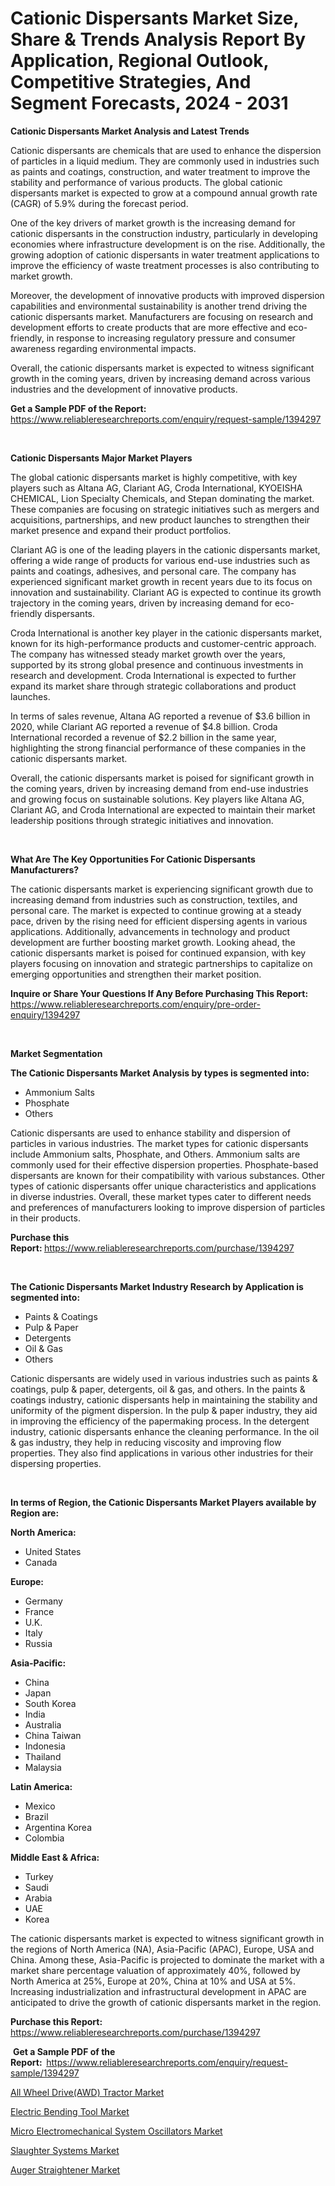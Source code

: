 <p><h1>Cationic Dispersants Market Size, Share & Trends Analysis Report By Application, Regional Outlook, Competitive Strategies, And Segment Forecasts, 2024 - 2031</h1></p><p><strong>Cationic Dispersants Market Analysis and Latest Trends</strong></p>
<p><p>Cationic dispersants are chemicals that are used to enhance the dispersion of particles in a liquid medium. They are commonly used in industries such as paints and coatings, construction, and water treatment to improve the stability and performance of various products. The global cationic dispersants market is expected to grow at a compound annual growth rate (CAGR) of 5.9% during the forecast period.</p><p>One of the key drivers of market growth is the increasing demand for cationic dispersants in the construction industry, particularly in developing economies where infrastructure development is on the rise. Additionally, the growing adoption of cationic dispersants in water treatment applications to improve the efficiency of waste treatment processes is also contributing to market growth.</p><p>Moreover, the development of innovative products with improved dispersion capabilities and environmental sustainability is another trend driving the cationic dispersants market. Manufacturers are focusing on research and development efforts to create products that are more effective and eco-friendly, in response to increasing regulatory pressure and consumer awareness regarding environmental impacts.</p><p>Overall, the cationic dispersants market is expected to witness significant growth in the coming years, driven by increasing demand across various industries and the development of innovative products.</p></p>
<p><strong>Get a Sample PDF of the Report:&nbsp;</strong> <a href="https://www.reliableresearchreports.com/enquiry/request-sample/1394297">https://www.reliableresearchreports.com/enquiry/request-sample/1394297</a></p>
<p>&nbsp;</p>
<p><strong>Cationic Dispersants Major Market Players</strong></p>
<p><p>The global cationic dispersants market is highly competitive, with key players such as Altana AG, Clariant AG, Croda International, KYOEISHA CHEMICAL, Lion Specialty Chemicals, and Stepan dominating the market. These companies are focusing on strategic initiatives such as mergers and acquisitions, partnerships, and new product launches to strengthen their market presence and expand their product portfolios.</p><p>Clariant AG is one of the leading players in the cationic dispersants market, offering a wide range of products for various end-use industries such as paints and coatings, adhesives, and personal care. The company has experienced significant market growth in recent years due to its focus on innovation and sustainability. Clariant AG is expected to continue its growth trajectory in the coming years, driven by increasing demand for eco-friendly dispersants.</p><p>Croda International is another key player in the cationic dispersants market, known for its high-performance products and customer-centric approach. The company has witnessed steady market growth over the years, supported by its strong global presence and continuous investments in research and development. Croda International is expected to further expand its market share through strategic collaborations and product launches.</p><p>In terms of sales revenue, Altana AG reported a revenue of $3.6 billion in 2020, while Clariant AG reported a revenue of $4.8 billion. Croda International recorded a revenue of $2.2 billion in the same year, highlighting the strong financial performance of these companies in the cationic dispersants market.</p><p>Overall, the cationic dispersants market is poised for significant growth in the coming years, driven by increasing demand from end-use industries and growing focus on sustainable solutions. Key players like Altana AG, Clariant AG, and Croda International are expected to maintain their market leadership positions through strategic initiatives and innovation.</p></p>
<p>&nbsp;</p>
<p><strong>What Are The Key Opportunities For Cationic Dispersants Manufacturers?</strong></p>
<p><p>The cationic dispersants market is experiencing significant growth due to increasing demand from industries such as construction, textiles, and personal care. The market is expected to continue growing at a steady pace, driven by the rising need for efficient dispersing agents in various applications. Additionally, advancements in technology and product development are further boosting market growth. Looking ahead, the cationic dispersants market is poised for continued expansion, with key players focusing on innovation and strategic partnerships to capitalize on emerging opportunities and strengthen their market position.</p></p>
<p><strong>Inquire or Share Your Questions If Any Before Purchasing This Report:</strong> <a href="https://www.reliableresearchreports.com/enquiry/pre-order-enquiry/1394297">https://www.reliableresearchreports.com/enquiry/pre-order-enquiry/1394297</a></p>
<p>&nbsp;</p>
<p><strong>Market Segmentation</strong></p>
<p><strong>The Cationic Dispersants Market Analysis by types is segmented into:</strong></p>
<p><ul><li>Ammonium Salts</li><li>Phosphate</li><li>Others</li></ul></p>
<p><p>Cationic dispersants are used to enhance stability and dispersion of particles in various industries. The market types for cationic dispersants include Ammonium salts, Phosphate, and Others. Ammonium salts are commonly used for their effective dispersion properties. Phosphate-based dispersants are known for their compatibility with various substances. Other types of cationic dispersants offer unique characteristics and applications in diverse industries. Overall, these market types cater to different needs and preferences of manufacturers looking to improve dispersion of particles in their products.</p></p>
<p><strong>Purchase this Report:&nbsp;</strong><a href="https://www.reliableresearchreports.com/purchase/1394297">https://www.reliableresearchreports.com/purchase/1394297</a></p>
<p>&nbsp;</p>
<p><strong>The Cationic Dispersants Market Industry Research by Application is segmented into:</strong></p>
<p><ul><li>Paints & Coatings</li><li>Pulp & Paper</li><li>Detergents</li><li>Oil & Gas</li><li>Others</li></ul></p>
<p><p>Cationic dispersants are widely used in various industries such as paints & coatings, pulp & paper, detergents, oil & gas, and others. In the paints & coatings industry, cationic dispersants help in maintaining the stability and uniformity of the pigment dispersion. In the pulp & paper industry, they aid in improving the efficiency of the papermaking process. In the detergent industry, cationic dispersants enhance the cleaning performance. In the oil & gas industry, they help in reducing viscosity and improving flow properties. They also find applications in various other industries for their dispersing properties.</p></p>
<p>&nbsp;</p>
<p><strong>In terms of Region, the Cationic Dispersants Market Players available by Region are:</strong></p>
<p>
    <p> <strong> North America: </strong>
        <ul>
            <li>United States</li>
            <li>Canada</li>
        </ul>
        </p> 
    <p> <strong> Europe: </strong>
        <ul>
            <li>Germany</li>
            <li>France</li>
            <li>U.K.</li>
            <li>Italy</li>
            <li>Russia</li>
        </ul>
        </p> 
    <p> <strong> Asia-Pacific: </strong>
        <ul>
            <li>China</li>
            <li>Japan</li>
            <li>South Korea</li>
            <li>India</li>
            <li>Australia</li>
            <li>China Taiwan</li>
            <li>Indonesia</li>
            <li>Thailand</li>
            <li>Malaysia</li>
        </ul>
        </p> 
    <p> <strong> Latin America: </strong>
        <ul>
            <li>Mexico</li>
            <li>Brazil</li>
            <li>Argentina Korea</li>
            <li>Colombia</li>
        </ul>
        </p> 
    <p> <strong> Middle East & Africa: </strong>
        <ul>
            <li>Turkey</li>
            <li>Saudi</li>
            <li>Arabia</li>
            <li>UAE</li>
            <li>Korea</li>
        </ul>
    </p>
    </p>
<p><p>The cationic dispersants market is expected to witness significant growth in the regions of North America (NA), Asia-Pacific (APAC), Europe, USA and China. Among these, Asia-Pacific is projected to dominate the market with a market share percentage valuation of approximately 40%, followed by North America at 25%, Europe at 20%, China at 10% and USA at 5%. Increasing industrialization and infrastructural development in APAC are anticipated to drive the growth of cationic dispersants market in the region.</p></p>
<p><strong>Purchase this Report: </strong><a href="https://www.reliableresearchreports.com/purchase/1394297">https://www.reliableresearchreports.com/purchase/1394297</a></p>
<p>&nbsp;<strong>Get a Sample PDF of the Report:&nbsp;&nbsp;</strong><a href="https://www.reliableresearchreports.com/enquiry/request-sample/1394297">https://www.reliableresearchreports.com/enquiry/request-sample/1394297</a></p>
<p><strong></strong></p>
<p><p><a href="https://github.com/luckyshygirl/Market-Research-Report-List-3/blob/main/all-wheel-driveawd-tractor-market.md">All Wheel Drive(AWD) Tractor Market</a></p><p><a href="https://medium.com/@bellabbott/electric-bending-tool-market-comprehensive-assessment-by-type-application-and-geography-77519f5cfb1b">Electric Bending Tool Market</a></p><p><a href="https://github.com/vimar16th/Market-Research-Report-List-3/blob/main/micro-electromechanical-system-oscillators-market.md">Micro Electromechanical System Oscillators Market</a></p><p><a href="https://medium.com/@bellabbott/slaughter-systems-market-analysis-and-sze-forecasted-for-period-from-2024-to-2031-f42f5fcf218f">Slaughter Systems Market</a></p><p><a href="https://medium.com/@bellabbott/auger-straightener-market-trends-forecast-and-competitive-analysis-to-2031-b9a2838905cc">Auger Straightener Market</a></p></p>